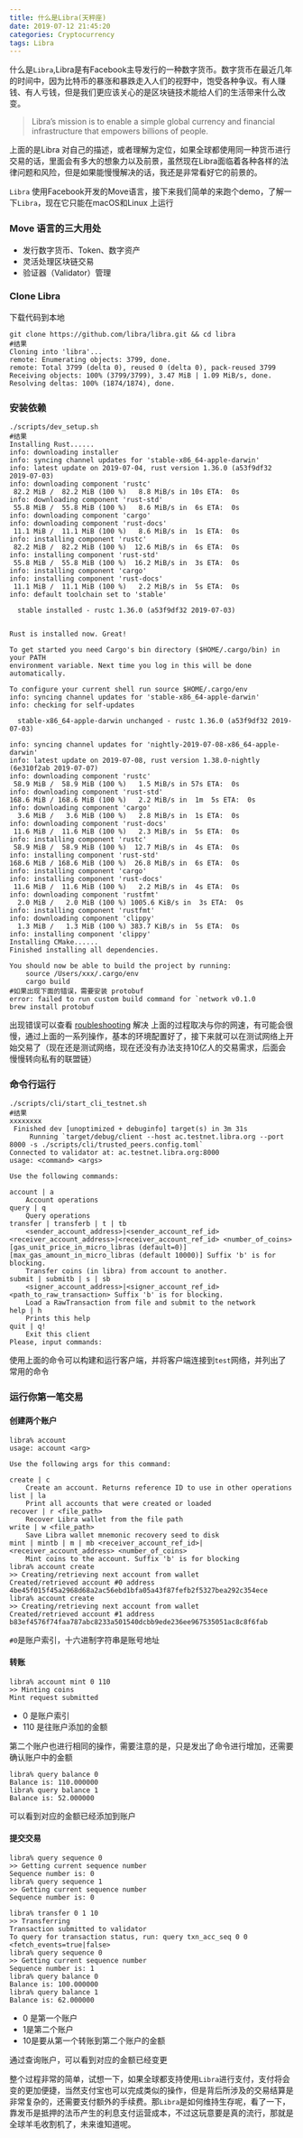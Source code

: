 ```yaml
---
title: 什么是Libra(天秤座)
date: 2019-07-12 21:45:20
categories: Cryptocurrency
tags: Libra
---
```

什么是`Libra`,Libra是有Facebook主导发行的一种数字货币。数字货币在最近几年的时间中，因为比特币的暴涨和暴跌走入人们的视野中，饱受各种争议。有人赚钱、有人亏钱，但是我们更应该关心的是区块链技术能给人们的生活带来什么改变。<!--more-->

>Libra’s mission is to enable a simple global currency and financial infrastructure that empowers billions of people.

上面的是Libra 对自己的描述，或者理解为定位，如果全球都使用同一种货币进行交易的话，里面会有多大的想象力以及前景，虽然现在Libra面临着各种各样的法律问题和风险，但是如果能慢慢解决的话，我还是非常看好它的前景的。

`Libra` 使用Facebook开发的Move语言，接下来我们简单的来跑个demo，了解一下`Libra`，现在它只能在macOS和Linux 上运行

### Move 语言的三大用处

* 发行数字货币、Token、数字资产
* 灵活处理区块链交易
* 验证器（Validator）管理

### Clone Libra

下载代码到本地

``` shell
git clone https://github.com/libra/libra.git && cd libra
#结果
Cloning into 'libra'...
remote: Enumerating objects: 3799, done.
remote: Total 3799 (delta 0), reused 0 (delta 0), pack-reused 3799
Receiving objects: 100% (3799/3799), 3.47 MiB | 1.09 MiB/s, done.
Resolving deltas: 100% (1874/1874), done.
```

### 安装依赖

``` shell
./scripts/dev_setup.sh
#结果
Installing Rust......
info: downloading installer
info: syncing channel updates for 'stable-x86_64-apple-darwin'
info: latest update on 2019-07-04, rust version 1.36.0 (a53f9df32 2019-07-03)
info: downloading component 'rustc'
 82.2 MiB /  82.2 MiB (100 %)   8.8 MiB/s in 10s ETA:  0s
info: downloading component 'rust-std'
 55.8 MiB /  55.8 MiB (100 %)   8.6 MiB/s in  6s ETA:  0s
info: downloading component 'cargo'
info: downloading component 'rust-docs'
 11.1 MiB /  11.1 MiB (100 %)   8.6 MiB/s in  1s ETA:  0s
info: installing component 'rustc'
 82.2 MiB /  82.2 MiB (100 %)  12.6 MiB/s in  6s ETA:  0s
info: installing component 'rust-std'
 55.8 MiB /  55.8 MiB (100 %)  16.2 MiB/s in  3s ETA:  0s
info: installing component 'cargo'
info: installing component 'rust-docs'
 11.1 MiB /  11.1 MiB (100 %)   2.2 MiB/s in  5s ETA:  0s
info: default toolchain set to 'stable'

  stable installed - rustc 1.36.0 (a53f9df32 2019-07-03)


Rust is installed now. Great!

To get started you need Cargo's bin directory ($HOME/.cargo/bin) in your PATH 
environment variable. Next time you log in this will be done automatically.

To configure your current shell run source $HOME/.cargo/env
info: syncing channel updates for 'stable-x86_64-apple-darwin'
info: checking for self-updates

  stable-x86_64-apple-darwin unchanged - rustc 1.36.0 (a53f9df32 2019-07-03)

info: syncing channel updates for 'nightly-2019-07-08-x86_64-apple-darwin'
info: latest update on 2019-07-08, rust version 1.38.0-nightly (6e310f2ab 2019-07-07)
info: downloading component 'rustc'
 58.9 MiB /  58.9 MiB (100 %)   1.5 MiB/s in 57s ETA:  0s     
info: downloading component 'rust-std'
168.6 MiB / 168.6 MiB (100 %)   2.2 MiB/s in  1m  5s ETA:  0s
info: downloading component 'cargo'
  3.6 MiB /   3.6 MiB (100 %)   2.8 MiB/s in  1s ETA:  0s
info: downloading component 'rust-docs'
 11.6 MiB /  11.6 MiB (100 %)   2.3 MiB/s in  5s ETA:  0s
info: installing component 'rustc'
 58.9 MiB /  58.9 MiB (100 %)  12.7 MiB/s in  4s ETA:  0s
info: installing component 'rust-std'
168.6 MiB / 168.6 MiB (100 %)  26.8 MiB/s in  6s ETA:  0s
info: installing component 'cargo'
info: installing component 'rust-docs'
 11.6 MiB /  11.6 MiB (100 %)   2.2 MiB/s in  4s ETA:  0s
info: downloading component 'rustfmt'
  2.0 MiB /   2.0 MiB (100 %) 1005.6 KiB/s in  3s ETA:  0s
info: installing component 'rustfmt'
info: downloading component 'clippy'
  1.3 MiB /   1.3 MiB (100 %) 383.7 KiB/s in  5s ETA:  0s
info: installing component 'clippy'
Installing CMake......
Finished installing all dependencies.

You should now be able to build the project by running:
    source /Users/xxx/.cargo/env
    cargo build
#如果出现下面的错误，需要安装 protobuf
error: failed to run custom build command for `network v0.1.0
brew install protobuf
```

出现错误可以查看 [roubleshooting](https://developers.libra.org/docs/my-first-transaction#setup-libra-core) 解决
上面的过程取决与你的网速，有可能会很慢，通过上面的一系列操作，基本的环境配置好了，接下来就可以在测试网络上开始交易了（现在还是测试网络，现在还没有办法支持10亿人的交易需求，后面会慢慢转向私有的联盟链）

### 命令行运行

``` shell
./scripts/cli/start_cli_testnet.sh
#结果
xxxxxxxx
 Finished dev [unoptimized + debuginfo] target(s) in 3m 31s
     Running `target/debug/client --host ac.testnet.libra.org --port 8000 -s ./scripts/cli/trusted_peers.config.toml`
Connected to validator at: ac.testnet.libra.org:8000
usage: <command> <args>

Use the following commands:

account | a
    Account operations
query | q
    Query operations
transfer | transferb | t | tb
    <sender_account_address>|<sender_account_ref_id> <receiver_account_address>|<receiver_account_ref_id> <number_of_coins> [gas_unit_price_in_micro_libras (default=0)] [max_gas_amount_in_micro_libras (default 10000)] Suffix 'b' is for blocking.
    Transfer coins (in libra) from account to another.
submit | submitb | s | sb
    <signer_account_address>|<signer_account_ref_id> <path_to_raw_transaction> Suffix 'b' is for blocking. 
    Load a RawTransaction from file and submit to the network
help | h
    Prints this help
quit | q!
    Exit this client
Please, input commands:
```

使用上面的命令可以构建和运行客户端，并将客户端连接到`test`网络，并列出了常用的命令

### 运行你第一笔交易

#### 创建两个账户

``` shell
libra% account
usage: account <arg>

Use the following args for this command:

create | c 
	Create an account. Returns reference ID to use in other operations
list | la 
	Print all accounts that were created or loaded
recover | r <file_path>
	Recover Libra wallet from the file path
write | w <file_path>
	Save Libra wallet mnemonic recovery seed to disk
mint | mintb | m | mb <receiver_account_ref_id>|<receiver_account_address> <number_of_coins>
	Mint coins to the account. Suffix 'b' is for blocking
libra% account create
>> Creating/retrieving next account from wallet
Created/retrieved account #0 address 4be45f015f45a2968d68a2ac56ebd1bfa05a43f87fefb2f5327bea292c354ece
libra% account create
>> Creating/retrieving next account from wallet
Created/retrieved account #1 address b83ef4576f74faa787abc8233a501540dcbb9ede236ee967535051ac8c8f6fab
```

`#0`是账户索引，十六进制字符串是账号地址

#### 转账

``` shell
libra% account mint 0 110
>> Minting coins
Mint request submitted
```

* 0 是账户索引
* 110 是往账户添加的金额

第二个账户也进行相同的操作，需要注意的是，只是发出了命令进行增加，还需要确认账户中的金额

``` shell
libra% query balance 0
Balance is: 110.000000
libra% query balance 1
Balance is: 52.000000
```

可以看到对应的金额已经添加到账户

#### 提交交易

``` shell
libra% query sequence 0
>> Getting current sequence number
Sequence number is: 0
libra% query sequence 1
>> Getting current sequence number
Sequence number is: 0

libra% transfer 0 1 10
>> Transferring
Transaction submitted to validator
To query for transaction status, run: query txn_acc_seq 0 0 <fetch_events=true|false>
libra% query sequence 0
>> Getting current sequence number
Sequence number is: 1
libra% query balance 0
Balance is: 100.000000
libra% query balance 1
Balance is: 62.000000
```

* 0 是第一个账户
* 1是第二个账户
* 10是要从第一个转账到第二个账户的金额

通过查询账户，可以看到对应的金额已经变更

整个过程非常的简单，试想一下，如果全球都支持使用`Libra`进行支付，支付将会变的更加便捷，当然支付宝也可以完成类似的操作，但是背后所涉及的交易结算是非常复杂的，还需要支付额外的手续费。那`Libra`是如何维持生存呢，看了一下，靠发币是抵押的法币产生的利息支付运营成本，不过这玩意要是真的流行，那就是全球羊毛收割机了，未来谁知道呢。
